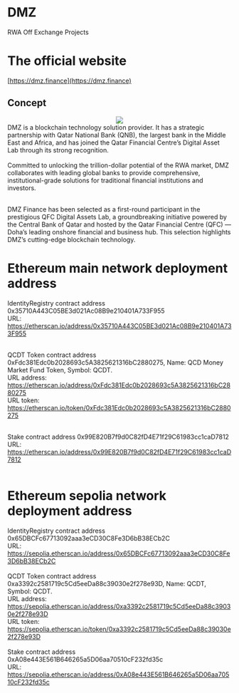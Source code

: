 # DMZ
RWA Off Exchange Projects

# The official website
[https://dmz.finance](https://dmz.finance)

## Concept
<div align="center"><img src="https://dmz.finance/img/kt.d1ba1331.png"></div>
DMZ is a blockchain technology solution provider. It has a strategic partnership with Qatar National Bank (QNB), the largest bank in the Middle East and Africa, and has joined the Qatar Financial Centre’s Digital Asset Lab through its strong recognition.<br><br>
Committed to unlocking the trillion-dollar potential of the RWA market, DMZ collaborates with leading global banks to provide comprehensive, institutional-grade solutions for traditional financial institutions and investors.<br><br>

DMZ Finance has been selected as a first-round participant in the prestigious QFC Digital Assets Lab, a groundbreaking initiative powered by the Central Bank of Qatar and hosted by the Qatar Financial Centre (QFC) — Doha’s leading onshore financial and business hub. This selection highlights DMZ’s cutting-edge blockchain technology.<br>

# Ethereum main network deployment address
IdentityRegistry contract address 0x35710A443C05BE3d021Ac08B9e210401A733F955 <br>
URL: https://etherscan.io/address/0x35710A443C05BE3d021Ac08B9e210401A733F955<br><br>

QCDT Token contract address 0xFdc381Edc0b2028693c5A3825621316bC2880275, Name: QCD Money Market Fund Token, Symbol: QCDT. <br>
URL address: https://etherscan.io/address/0xFdc381Edc0b2028693c5A3825621316bC2880275<br>
URL token: https://etherscan.io/token/0xFdc381Edc0b2028693c5A3825621316bC2880275<br><br>

Stake contract address 0x99E820B7f9d0C82fD4E71f29C61983cc1caD7812 <br>URL: https://etherscan.io/address/0x99E820B7f9d0C82fD4E71f29C61983cc1caD7812<br><br>

# Ethereum sepolia network deployment address
IdentityRegistry contract address 0x65DBCFc67713092aaa3eCD30C8Fe3D6bB38ECb2C <br>URL: https://sepolia.etherscan.io/address/0x65DBCFc67713092aaa3eCD30C8Fe3D6bB38ECb2C<br><br>
QCDT Token contract address 0xa3392c2581719c5Cd5eeDa88c39030e2f278e93D, Name: QCDT, Symbol: QCDT. <br>
URL address: https://sepolia.etherscan.io/address/0xa3392c2581719c5Cd5eeDa88c39030e2f278e93D<br>
URL token: https://sepolia.etherscan.io/token/0xa3392c2581719c5Cd5eeDa88c39030e2f278e93D<br><br>
Stake contract address 0xA08e443E561B646265a5D06aa70510cF232fd35c <br>URL: https://sepolia.etherscan.io/address/0xA08e443E561B646265a5D06aa70510cF232fd35c<br><br>
